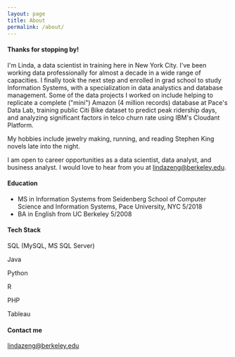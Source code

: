 ```yaml
---
layout: page
title: About
permalink: /about/
---
```

#### Thanks for stopping by!

I'm Linda, a data scientist in training here in New York City. I've been working data professionally for almost a decade in a wide range of capacities. I finally took the next step and enrolled in grad school to study Information Systems, with a specialization in data analystics and database management. Some of the data projects I worked on include helping to replicate a complete ("mini") Amazon (4 million records) database at Pace's Data Lab, training public Citi Bike dataset to predict peak ridership days, and analyzing significant factors in telco churn rate using IBM's Cloudant Platform.  

My hobbies include jewelry making, running, and reading Stephen King novels late into the night. 

I am open to career opportunities as a data scientist, data analyst, and business analyst. I would love to hear from you at lindazeng@berkeley.edu.

#### Education 

* MS in Information Systems from Seidenberg School of Computer Science and Information Systems, Pace University, NYC 5/2018
* BA in English from UC Berkeley 5/2008

#### Tech Stack
SQL (MySQL, MS SQL Server)

Java

Python

R

PHP

Tableau

#### Contact me

[lindazeng@berkeley.edu](mailto:lindazeng@berkeley.edu)
